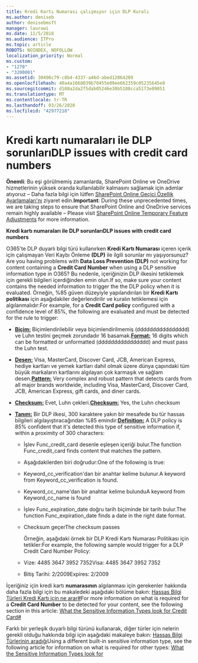 ```yaml
---
title: Kredi Kartı Numarası çalışmıyor için DLP Kuralı
ms.author: deniseb
author: denisebmsft
manager: laurawi
ms.date: 11/5/2018
ms.audience: ITPro
ms.topic: article
ROBOTS: NOINDEX, NOFOLLOW
localization_priority: Normal
ms.custom:
- "1270"
- "3200001"
ms.assetid: 30496c79-c8b4-4337-a46d-abed12864209
ms.openlocfilehash: 40a4a1668039b70455e09ee662359c05235645e8
ms.sourcegitcommit: d108a2da2f5dab05246e30b5108cca5173e09051
ms.translationtype: MT
ms.contentlocale: tr-TR
ms.lasthandoff: 03/26/2020
ms.locfileid: "42977218"
---
```

# <a name="dlp-issues-with-credit-card-numbers"></a><span data-ttu-id="e9766-102">Kredi kartı numaraları ile DLP sorunları</span><span class="sxs-lookup"><span data-stu-id="e9766-102">DLP issues with credit card numbers</span></span>

<span data-ttu-id="e9766-103">**Önemli**: Bu eşi görülmemiş zamanlarda, SharePoint Online ve OneDrive hizmetlerinin yüksek oranda kullanılabilir kalmasını sağlamak için adımlar atıyoruz – Daha fazla bilgi için lütfen [SharePoint Online Geçici Özellik Ayarlamaları'nı](https://aka.ms/ODSPAdjustments) ziyaret edin.</span><span class="sxs-lookup"><span data-stu-id="e9766-103">**Important**: During these unprecedented times, we are taking steps to ensure that SharePoint Online and OneDrive services remain highly available – Please visit [SharePoint Online Temporary Feature Adjustments](https://aka.ms/ODSPAdjustments) for more information.</span></span>

<span data-ttu-id="e9766-104">**Kredi kartı numaraları ile DLP sorunları**</span><span class="sxs-lookup"><span data-stu-id="e9766-104">**DLP issues with credit card numbers**</span></span>

<span data-ttu-id="e9766-105">O365'te DLP duyarlı bilgi türü kullanırken **Kredi Kartı Numarası** içeren içerik için çalışmayan Veri Kaybı Önleme **(DLP)** ile ilgili sorunlar mı yaşıyorsunuz?</span><span class="sxs-lookup"><span data-stu-id="e9766-105">Are you having problems with **Data Loss Prevention (DLP)** not working for content containing a **Credit Card Number** when using a DLP sensitive information type in O365?</span></span> <span data-ttu-id="e9766-106">Bu nedenle, içeriğinizin DLP ilkesini tetiklemek için gerekli bilgileri içerdiğinden emin olun.</span><span class="sxs-lookup"><span data-stu-id="e9766-106">If so, make sure your content contains the needed information to trigger the the DLP policy when it is evaluated.</span></span> <span data-ttu-id="e9766-107">Örneğin, %85 güven düzeyiyle yapılandırılan bir **Kredi Kartı politikası** için aşağıdakiler değerlendirilir ve kuralın tetiklemesi için algılanmalıdır:</span><span class="sxs-lookup"><span data-stu-id="e9766-107">For example, for a **Credit Card policy** configured with a confidence level of 85%, the following are evaluated and must be detected for the rule to trigger:</span></span>
  
- <span data-ttu-id="e9766-108">**[Biçim:](https://docs.microsoft.com/office365/securitycompliance/what-the-sensitive-information-types-look-for#format-19)** Biçimlendirilebilir veya biçimlendirilmemiş (dddddddddddddddd) ve Luhn testini geçmek zorundadır 16 basamak.</span><span class="sxs-lookup"><span data-stu-id="e9766-108">**[Format:](https://docs.microsoft.com/office365/securitycompliance/what-the-sensitive-information-types-look-for#format-19)** 16 digits which can be formatted or unformatted (dddddddddddddddd) and must pass the Luhn test.</span></span>

- <span data-ttu-id="e9766-109">**[Desen:](https://docs.microsoft.com/office365/securitycompliance/what-the-sensitive-information-types-look-for#pattern-19)** Visa, MasterCard, Discover Card, JCB, American Express, hediye kartları ve yemek kartları dahil olmak üzere dünya çapındaki tüm büyük markaların kartlarını algılayan çok karmaşık ve sağlam desen.</span><span class="sxs-lookup"><span data-stu-id="e9766-109">**[Pattern:](https://docs.microsoft.com/office365/securitycompliance/what-the-sensitive-information-types-look-for#pattern-19)** Very complex and robust pattern that detects cards from all major brands worldwide, including Visa, MasterCard, Discover Card, JCB, American Express, gift cards, and diner cards.</span></span>

- <span data-ttu-id="e9766-110">**[Checksum:](https://docs.microsoft.com/office365/securitycompliance/what-the-sensitive-information-types-look-for#checksum-19)** Evet, Luhn çekleri.</span><span class="sxs-lookup"><span data-stu-id="e9766-110">**[Checksum:](https://docs.microsoft.com/office365/securitycompliance/what-the-sensitive-information-types-look-for#checksum-19)** Yes, the Luhn checksum</span></span>

- <span data-ttu-id="e9766-111">**[Tanım:](https://docs.microsoft.com/office365/securitycompliance/what-the-sensitive-information-types-look-for#definition-19)** Bir DLP ilkesi, 300 karaktere yakın bir mesafede bu tür hassas bilgileri algılayıştıracağından %85 emindir:</span><span class="sxs-lookup"><span data-stu-id="e9766-111">**[Definition:](https://docs.microsoft.com/office365/securitycompliance/what-the-sensitive-information-types-look-for#definition-19)** A DLP policy is 85% confident that it's detected this type of sensitive information if, within a proximity of 300 characters:</span></span>

  - <span data-ttu-id="e9766-112">İşlev Func_credit_card desenle eşleşen içeriği bulur.</span><span class="sxs-lookup"><span data-stu-id="e9766-112">The function Func_credit_card finds content that matches the pattern.</span></span>

  - <span data-ttu-id="e9766-113">Aşağıdakilerden biri doğrudur:</span><span class="sxs-lookup"><span data-stu-id="e9766-113">One of the following is true:</span></span>

  - <span data-ttu-id="e9766-114">Keyword_cc_verification'dan bir anahtar kelime bulunur.</span><span class="sxs-lookup"><span data-stu-id="e9766-114">A keyword from Keyword_cc_verification is found.</span></span>

  - <span data-ttu-id="e9766-115">Keyword_cc_name'dan bir anahtar kelime bulundu</span><span class="sxs-lookup"><span data-stu-id="e9766-115">A keyword from Keyword_cc_name is found</span></span>

  - <span data-ttu-id="e9766-116">İşlev Func_expiration_date doğru tarih biçiminde bir tarih bulur.</span><span class="sxs-lookup"><span data-stu-id="e9766-116">The function Func_expiration_date finds a date in the right date format.</span></span>

  - <span data-ttu-id="e9766-117">Checksum geçer</span><span class="sxs-lookup"><span data-stu-id="e9766-117">The checksum passes</span></span>

    <span data-ttu-id="e9766-118">Örneğin, aşağıdaki örnek bir DLP Kredi Kartı Numarası Politikası için tetikler:</span><span class="sxs-lookup"><span data-stu-id="e9766-118">For example, the following sample would trigger for a DLP Credit Card Number Policy:</span></span>

  - <span data-ttu-id="e9766-119">Vize: 4485 3647 3952 7352</span><span class="sxs-lookup"><span data-stu-id="e9766-119">Visa: 4485 3647 3952 7352</span></span>
  
  - <span data-ttu-id="e9766-120">Bitiş Tarihi: 2/2009</span><span class="sxs-lookup"><span data-stu-id="e9766-120">Expires: 2/2009</span></span>

<span data-ttu-id="e9766-121">İçeriğiniz için kredi kartı **numarasının** algılanması için gerekenler hakkında daha fazla bilgi için bu makaledeki aşağıdaki bölüme bakın: [Hassas Bilgi Türleri Kredi Kartı için ne arar#](https://docs.microsoft.com/office365/securitycompliance/what-the-sensitive-information-types-look-for#credit-card-number)</span><span class="sxs-lookup"><span data-stu-id="e9766-121">For more information on what is required for a **Credit Card Number** to be detected for your content, see the following section in this article: [What the Sensitive Information Types look for Credit Card#](https://docs.microsoft.com/office365/securitycompliance/what-the-sensitive-information-types-look-for#credit-card-number)</span></span>
  
<span data-ttu-id="e9766-122">Farklı bir yerleşik duyarlı bilgi türünü kullanarak, diğer türler için nelerin gerekli olduğu hakkında bilgi için aşağıdaki makaleye bakın: [Hassas Bilgi Türlerinin aradığı](https://docs.microsoft.com/office365/securitycompliance/what-the-sensitive-information-types-look-for)</span><span class="sxs-lookup"><span data-stu-id="e9766-122">Using a different built-in sensitive information type, see the following article for information on what is required for other types: [What the Sensitive Information Types look for](https://docs.microsoft.com/office365/securitycompliance/what-the-sensitive-information-types-look-for)</span></span>
  